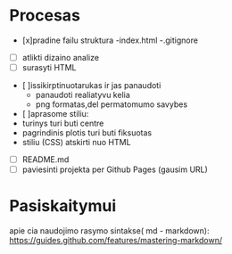 # Procesas

- [x]pradine failu struktura
  -index.html
  -.gitignore
- [ ] atlikti dizaino analize
- [ ] surasyti HTML
- [ ]issikirptinuotarukas ir jas panaudoti
  - panaudoti realiatyvu kelia
  - png formatas,del permatomumo savybes
- [ ]aprasome stiliu:
 - turinys turi buti centre
 - pagrindinis plotis turi buti fiksuotas 
 - stiliu (CSS) atskirti nuo HTML
- [ ] README.md
- [ ] paviesinti projekta per Github Pages (gausim URL)

# Pasiskaitymui

apie cia naudojimo rasymo sintakse( md - markdown):
https://guides.github.com/features/mastering-markdown/